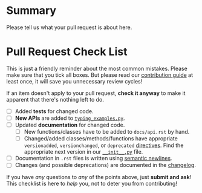 # Summary

Please tell us what your pull request is about here.


# Pull Request Check List

This is just a friendly reminder about the most common mistakes.  Please make sure that you tick all boxes.  But please read our [contribution guide](https://www.structlog.org/en/latest/contributing.html) at least once, it will save you unnecessary review cycles!

If an item doesn't apply to your pull request, **check it anyway** to make it apparent that there's nothing left to do.

- [ ] Added **tests** for changed code.
- [ ] **New APIs** are added to [`typing_examples.py`](https://github.com/hynek/structlog/blob/main/tests/typing_examples.py).
- [ ] Updated **documentation** for changed code.
    - [ ] New functions/classes have to be added to `docs/api.rst` by hand.
    - [ ] Changed/added classes/methods/functions have appropriate `versionadded`, `versionchanged`, or `deprecated` [directives](http://www.sphinx-doc.org/en/stable/markup/para.html#directive-versionadded).  Find the appropriate next version in our [`__init__.py`](https://github.com/hynek/structlog/blob/main/src/structlog/__init__.py) file.
- [ ] Documentation in `.rst` files is written using [semantic newlines](https://rhodesmill.org/brandon/2012/one-sentence-per-line/).
- [ ] Changes (and possible deprecations) are documented in the [changelog](https://github.com/hynek/structlog/blob/main/CHANGELOG.rst).

If you have *any* questions to *any* of the points above, just **submit and ask**!  This checklist is here to *help* you, not to deter you from contributing!
